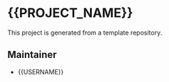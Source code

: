 # {{PROJECT_NAME}}

This project is generated from a template repository.

## Maintainer
- {{USERNAME}}
